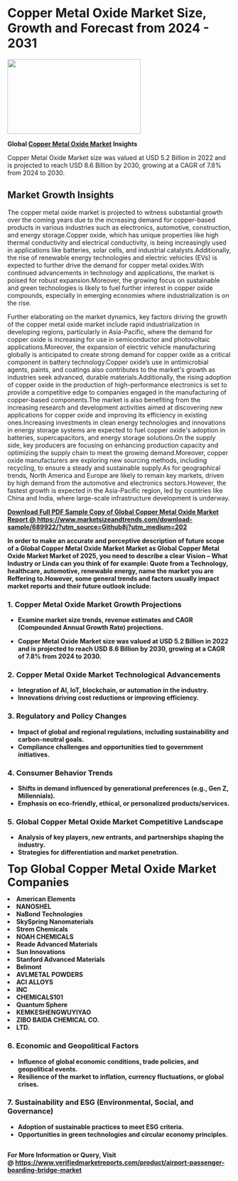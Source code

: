 <H1>Copper Metal Oxide Market Size, Growth and Forecast from 2024 - 2031</H1><img class="aligncenter size-medium wp-image-584254" src="https://thirdeyenews.in/wp-content/uploads/2024/09/Global-Market-Research-300x168.jpeg" alt="" width="300" height="168" /><p><strong>Global&nbsp;<a href="https://www.marketsizeandtrends.com/download-sample/689922/?utm_source=Github8j?utm_medium=202">Copper Metal Oxide Market</a> Insights</strong></p><p>Copper Metal Oxide Market size was valued at USD 5.2 Billion in 2022 and is projected to reach USD 8.6 Billion by 2030, growing at a CAGR of 7.8% from 2024 to 2030.</p><p><h2>Market Growth Insights</h2> <p>The copper metal oxide market is projected to witness substantial growth over the coming years due to the increasing demand for copper-based products in various industries such as electronics, automotive, construction, and energy storage.Copper oxide, which has unique properties like high thermal conductivity and electrical conductivity, is being increasingly used in applications like batteries, solar cells, and industrial catalysts.Additionally, the rise of renewable energy technologies and electric vehicles (EVs) is expected to further drive the demand for copper metal oxides.With continued advancements in technology and applications, the market is poised for robust expansion.Moreover, the growing focus on sustainable and green technologies is likely to fuel further interest in copper oxide compounds, especially in emerging economies where industrialization is on the rise.</p> <p><strong><a href="#"></a></strong></p> <p>Further elaborating on the market dynamics, key factors driving the growth of the copper metal oxide market include rapid industrialization in developing regions, particularly in Asia-Pacific, where the demand for copper oxide is increasing for use in semiconductor and photovoltaic applications.Moreover, the expansion of electric vehicle manufacturing globally is anticipated to create strong demand for copper oxide as a critical component in battery technology.Copper oxide’s use in antimicrobial agents, paints, and coatings also contributes to the market's growth as industries seek advanced, durable materials.Additionally, the rising adoption of copper oxide in the production of high-performance electronics is set to provide a competitive edge to companies engaged in the manufacturing of copper-based components.The market is also benefiting from the increasing research and development activities aimed at discovering new applications for copper oxide and improving its efficiency in existing ones.Increasing investments in clean energy technologies and innovations in energy storage systems are expected to fuel copper oxide's adoption in batteries, supercapacitors, and energy storage solutions.On the supply side, key producers are focusing on enhancing production capacity and optimizing the supply chain to meet the growing demand.Moreover, copper oxide manufacturers are exploring new sourcing methods, including recycling, to ensure a steady and sustainable supply.As for geographical trends, North America and Europe are likely to remain key markets, driven by high demand from the automotive and electronics sectors.However, the fastest growth is expected in the Asia-Pacific region, led by countries like China and India, where large-scale infrastructure development is underway.<p><strong><a href="#"></p><p><span class=""><strong>Download Full PDF Sample Copy of Global Copper Metal Oxide Market Report</strong> @ <a href="https://www.marketsizeandtrends.com/download-sample/689922/?utm_source=Github8j?utm_medium=202" target="_blank">https://www.marketsizeandtrends.com/download-sample/689922/?utm_source=Github8j?utm_medium=202</a></span></p><p>In order to make an accurate and perceptive description of future scope of a Global&nbsp;Copper Metal Oxide Market Market as Global&nbsp;Copper Metal Oxide Market Market of 2025, you need to describe a clear Vision &ndash; What Industry or Linda can you think of for example: Quote from a Technology, healthcare, automotive, renewable energy, name the market you are Reffering to.However, some general trends and factors usually impact market reports and their future outlook include:</p><h3>1.&nbsp;<strong>Copper Metal Oxide Market Growth Projections</strong></h3><ul><li>Examine market size trends, revenue estimates and CAGR (Compounded Annual Growth Rate) projections.</li><li><p>Copper Metal Oxide Market size was valued at USD 5.2 Billion in 2022 and is projected to reach USD 8.6 Billion by 2030, growing at a CAGR of 7.8% from 2024 to 2030.</p></li></ul><h3>2.&nbsp;<strong>Copper Metal Oxide Market Technological Advancements</strong></h3><ul><li>Integration of AI, IoT, blockchain, or automation in the industry.</li><li>Innovations driving cost reductions or improving efficiency.</li></ul><h3>3.&nbsp;<strong>Regulatory and Policy Changes</strong></h3><ul><li>Impact of global and regional regulations, including sustainability and carbon-neutral goals.</li><li>Compliance challenges and opportunities tied to government initiatives.</li></ul><h3>4.&nbsp;<strong>Consumer Behavior Trends</strong></h3><ul><li>Shifts in demand influenced by generational preferences (e.g., Gen Z, Millennials).</li><li>Emphasis on eco-friendly, ethical, or personalized products/services.</li></ul><h3>5.&nbsp;<strong>Global Copper Metal Oxide Market Competitive Landscape</strong></h3><ul><li>Analysis of key players, new entrants, and partnerships shaping the industry.</li><li>Strategies for differentiation and market penetration.</li></ul><p data-pm-slice="1 1 []"><span style="color: inherit; font-family: inherit; font-size: 25px;">Top Global Copper Metal Oxide Market Companies</span></p><div class="" data-test-id=""><p><li>American Elements</li><li> NANOSHEL</li><li> NaBond Technologies</li><li> SkySpring Nanomaterials</li><li> Strem Chemicals</li><li> NOAH CHEMICALS</li><li> Reade Advanced Materials</li><li> Sun Innovations</li><li> Stanford Advanced Materials</li><li> Belmont</li><li> AVLMETAL POWDERS</li><li> ACI ALLOYS</li><li>INC</li><li> CHEMICALS101</li><li> Quantum Sphere</li><li> KEMKESHENGWUYIYAO</li><li> ZIBO BAIDA CHEMICAL CO.</li><li>LTD.</li></p></div><h3>6.&nbsp;<strong>Economic and Geopolitical Factors</strong></h3><ul><li>Influence of global economic conditions, trade policies, and geopolitical events.</li><li>Resilience of the market to inflation, currency fluctuations, or global crises.</li></ul><h3>7.&nbsp;<strong>Sustainability and ESG (Environmental, Social, and Governance)</strong></h3><ul><li>Adoption of sustainable practices to meet ESG criteria.</li><li>Opportunities in green technologies and circular economy principles.</li></ul><h2><strong style="font-size: 14px;">For More Information or Query, Visit @&nbsp;</strong><a style="background-color: #ffffff; font-size: 14px;" href="https://www.marketsizeandtrends.com/report/copper-metal-oxide-market/" target="_blank">https://www.verifiedmarketreports.com/product/airport-passenger-boarding-bridge-market</a></h2>